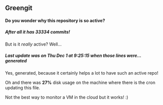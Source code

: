 ## Greengit

#### Do you wonder why this repository is so active?

##### After all it has 33334 commits!

But is it *really* active? Well...

##### Last update was on Thu Dec 1 at 9:25:15 when those lines were... generated

Yes, generated, because it certainly helps a lot to have such an active repo!

Oh and there was **27%** disk usage on the machine
where there is the cron updating this file.

Not the best way to monitor a VM in the cloud but it works! :)
